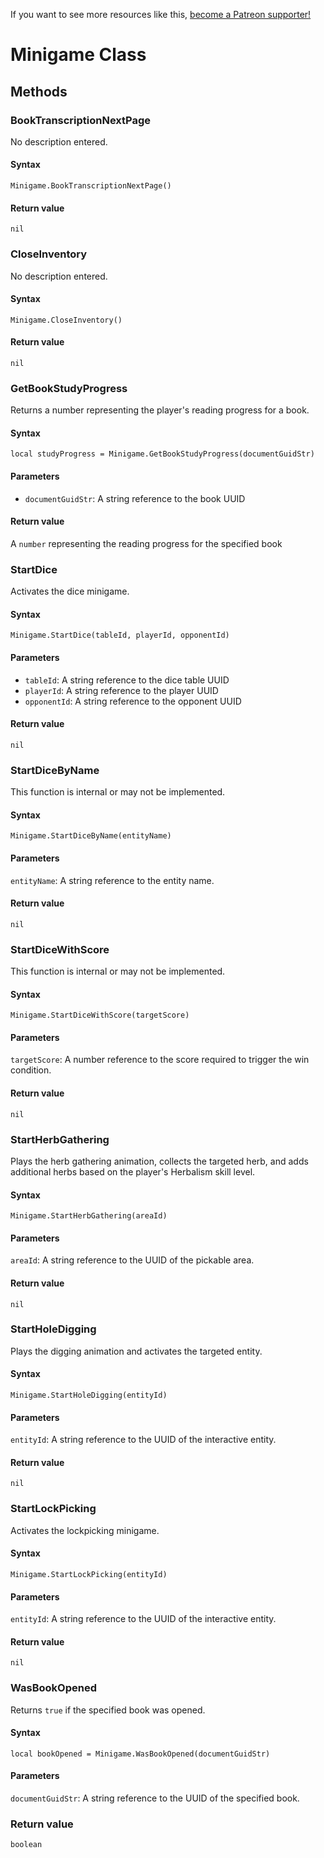 <!-- TITLE: Minigame Function Reference -->

If you want to see more resources like this, [become a Patreon supporter!](https://www.patreon.com/fireundubh) 
# Minigame Class
## Methods

### BookTranscriptionNextPage

No description entered.

#### **Syntax**

`Minigame.BookTranscriptionNextPage()`

#### **Return value**

`nil`


### CloseInventory

No description entered.

#### **Syntax**

`Minigame.CloseInventory()`

#### **Return value**

`nil`


### GetBookStudyProgress

Returns a number representing the player's reading progress for a book.

#### **Syntax**

`local studyProgress = Minigame.GetBookStudyProgress(documentGuidStr)`

#### **Parameters**

* `documentGuidStr`: A string reference to the book UUID

#### **Return value**

A `number` representing the reading progress for the specified book


### StartDice

Activates the dice minigame.

#### **Syntax**

`Minigame.StartDice(tableId, playerId, opponentId)`

#### **Parameters**

* `tableId`: A string reference to the dice table UUID
* `playerId`: A string reference to the player UUID
* `opponentId`: A string reference to the opponent UUID

#### **Return value**

`nil`


### StartDiceByName

This function is internal or may not be implemented.

#### **Syntax**

`Minigame.StartDiceByName(entityName)`

#### **Parameters**

`entityName`: A string reference to the entity name.

#### Return value

`nil`


### StartDiceWithScore

This function is internal or may not be implemented.

#### **Syntax**

`Minigame.StartDiceWithScore(targetScore)`

#### **Parameters**

`targetScore`: A number reference to the score required to trigger the win condition.

#### **Return value**

`nil`


### StartHerbGathering

Plays the herb gathering animation, collects the targeted herb, and adds additional herbs based on the player's Herbalism skill level.

#### **Syntax**

`Minigame.StartHerbGathering(areaId)`

#### **Parameters**

`areaId`: A string reference to the UUID of the pickable area.

#### **Return value**

`nil`


### StartHoleDigging

Plays the digging animation and activates the targeted entity.

#### **Syntax**

`Minigame.StartHoleDigging(entityId)`

#### **Parameters**

`entityId`: A string reference to the UUID of the interactive entity.

#### **Return value**

`nil`


### StartLockPicking

Activates the lockpicking minigame.

#### **Syntax**

`Minigame.StartLockPicking(entityId)`

#### **Parameters**

`entityId`: A string reference to the UUID of the interactive entity.

#### **Return value**

`nil`


### WasBookOpened

Returns `true` if the specified book was opened.

#### **Syntax**

`local bookOpened = Minigame.WasBookOpened(documentGuidStr)`

#### **Parameters**

`documentGuidStr`: A string reference to the UUID of the specified book.

### Return value

`boolean`
